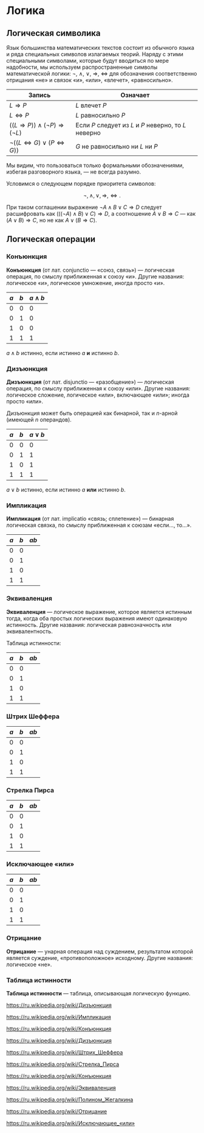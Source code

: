 # Логика

## Логическая символика

Язык большинства математических текстов состоит из обычного языка и ряда специальных символов излагаемых теорий. Наряду с этими специальными символами, которые будут вводиться по мере надобности, мы используем распространенные символы математической логики: $\lnot$, $\land$, $\lor$, $\Rightarrow$, $\Leftrightarrow$ для обозначения соответственно отрицания «не» и связок «и», «или», «влечет», «равносильно».

| Запись                                                      | Означает                                              |
| ----------------------------------------------------------- | ----------------------------------------------------- |
| $L \Rightarrow P$                                           | $L$ влечет $P$                                        |
| $L \Leftrightarrow P$                                       | $L$ равносильно $P$                                   |
| $((L \Rightarrow P)) \land (\lnot P) \Rightarrow (\lnot L)$ | Если $P$ следует из $L$ и $P$ неверно, то $L$ неверно |
| $\lnot((L \Leftrightarrow G) \lor (P \Leftrightarrow G))$   | $G$ не равносильно ни $L$ ни $P$                      |

Мы видим, что пользоваться только формальными обозначениями, избегая разговорного языка, — не всегда разумно.

Условимся о следующем порядке приоритета символов:

$$\lnot, \land, \lor, \Rightarrow, \Leftrightarrow.$$

При таком соглашении выражение $\lnot A \land B \lor C \Rightarrow D$ следует расшифровать как $(((\lnot A) \land B) \lor C) \Rightarrow D$, а соотношение $A\lor B \Rightarrow C$ — как $(A \lor B) \Rightarrow C$, но не как $A \lor (B \Rightarrow C)$.

## Логическая операции

### Конъюнкция

**Конъюнкция** (от лат. conjunctio — «союз, связь») — логическая операция, по смыслу приближенная к союзу «и». Другие названия: логическое «и», логическое умножение, иногда просто «и».

| $a$ | $b$ | $a \land b$ |
| --- | --- | ----------- |
| 0   | 0   | 0           |
| 0   | 1   | 0           |
| 1   | 0   | 0           |
| 1   | 1   | 1           |

$a\land b$ истинно, если истинно $a$ **и** истинно $b$.

### Дизъюнкция

**Дизъюнкция** (от лат. disjunctio — «разобщение») — логическая операция, по смыслу приближенная к союзу «или». Другие названия: логическое сложение, логическое «или», включающее «или»; иногда просто «или».

Дизъюнкция может быть операцией как бинарной, так и $n$-арной (имеющей $n$ операндов).

| $a$ | $b$ | $a \lor b$ |
| --- | --- | ---------- |
| 0   | 0   | 0          |
| 0   | 1   | 1          |
| 1   | 0   | 1          |
| 1   | 1   | 1          |

$a\lor b$ истинно, если истинно $a$ **или** истинно $b$.

### Импликация

**Импликация** (от лат. implicatio «связь; сплетение») — бинарная логическая связка, по смыслу приближенная к союзам «если…, то…».

| $a$ | $b$ | $a b$ |
| --- | --- | ----- |
| 0   | 0   |       |
| 0   | 1   |       |
| 1   | 0   |       |
| 1   | 1   |       |

### Эквиваленция

**Эквиваленция** — логическое выражение, которое является истинным тогда, когда оба простых логических выражения имеют одинаковую истинность. Другие названия: логическая равнозначность или эквивалентность.

Таблица истинности:

| $a$ | $b$ | $a b$ |
| --- | --- | ----- |
| 0   | 0   |       |
| 0   | 1   |       |
| 1   | 0   |       |
| 1   | 1   |       |

### Штрих Шеффера

| $a$ | $b$ | $a b$ |
| --- | --- | ----- |
| 0   | 0   |       |
| 0   | 1   |       |
| 1   | 0   |       |
| 1   | 1   |       |

### Стрелка Пирса

| $a$ | $b$ | $a b$ |
| --- | --- | ----- |
| 0   | 0   |       |
| 0   | 1   |       |
| 1   | 0   |       |
| 1   | 1   |       |

### Исключающее «или»

| $a$ | $b$ | $a b$ |
| --- | --- | ----- |
| 0   | 0   |       |
| 0   | 1   |       |
| 1   | 0   |       |
| 1   | 1   |       |

### Отрицание

**Отрицание** — унарная операция над суждением, результатом которой является суждение, «противоположное» исходному. Другие названия: логическое «не».

### Таблица истинности

**Таблица истинности** — таблица, описывающая логическую функцию.

<https://ru.wikipedia.org/wiki/Дизъюнкция>

<https://ru.wikipedia.org/wiki/Импликация>

<https://ru.wikipedia.org/wiki/Конъюнкция>

<https://ru.wikipedia.org/wiki/Дизъюнкция>

<https://ru.wikipedia.org/wiki/Штрих_Шеффера>

<https://ru.wikipedia.org/wiki/Стрелка_Пирса>

<https://ru.wikipedia.org/wiki/Конъюнкция>

<https://ru.wikipedia.org/wiki/Эквиваленция>

<https://ru.wikipedia.org/wiki/Полином_Жегалкина>

<https://ru.wikipedia.org/wiki/Отрицание>

<https://ru.wikipedia.org/wiki/Исключающее_«или»>

